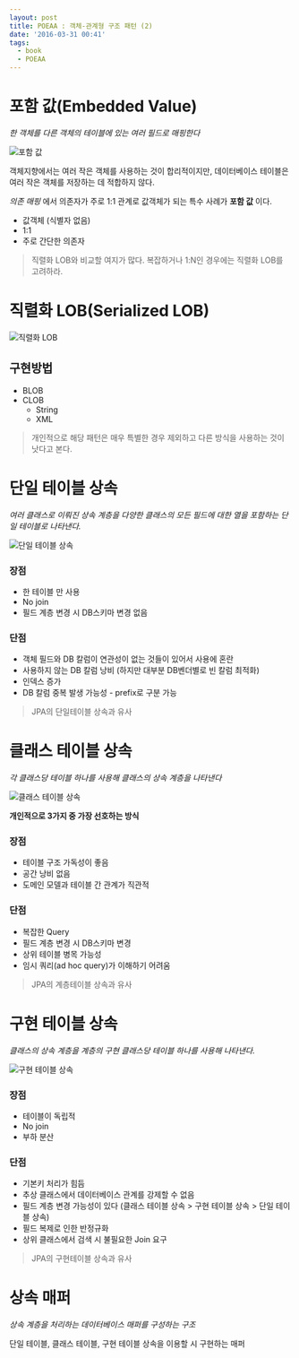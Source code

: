 ```yaml
---
layout: post
title: POEAA : 객체-관계형 구조 패턴 (2)
date: '2016-03-31 00:41'
tags:
  - book
  - POEAA
---
```


# 포함 값(Embedded Value)

_한 객체를 다른 객체의 테이블에 있는 여러 필드로 매핑한다_

![포함 값](/attach/2016/POEAA/ClassDiagram-EmbeddedValue.png)

객체지향에서는 여러 작은 객체를 사용하는 것이 합리적이지만, 데이터베이스 테이블은 여러 작은 객체를
저장하는 데 적합하지 않다.

_의존 매핑_ 에서 의존자가 주로 1:1 관계로 값객체가 되는 특수 사례가 **포함 값** 이다.

- 값객체 (식별자 없음)
- 1:1
- 주로 간단한 의존자

> 직렬화 LOB와 비교할 여지가 많다. 복잡하거나 1:N인 경우에는 직렬화 LOB를 고려하라.

# 직렬화 LOB(Serialized LOB)

![직렬화 LOB](/attach/2016/POEAA/ClassDiagram-SerializedLob.png)

## 구현방법

- BLOB
- CLOB
    - String
    - XML

> 개인적으로 해당 패턴은 매우 특별한 경우 제외하고 다른 방식을 사용하는 것이 낫다고 본다.

# 단일 테이블 상속

_여러 클래스로 이뤄진 상속 계층을 다양한 클래스의 모든 필드에 대한 열을 포함하는 단일 테이블로 나타낸다._

![단일 테이블 상속](/attach/2016/POEAA/ClassDiagram-SingleTable.png)

### 장점

- 한 테이블 만 사용
- No join
- 필드 계층 변경 시 DB스키마 변경 없음

### 단점

- 객체 필드와 DB 칼럼이 연관성이 없는 것들이 있어서 사용에 혼란
- 사용하지 않는 DB 칼럼 낭비 (하지만 대부분 DB벤더별로 빈 칼럼 최적화)
- 인덱스 증가
- DB 칼럼 중복 발생 가능성 - prefix로 구분 가능

> JPA의 단일테이블 상속과 유사

# 클래스 테이블 상속

_각 클래스당 테이블 하나를 사용해 클래스의 상속 계층을 나타낸다_

![클래스 테이블 상속](/attach/2016/POEAA/ClassDiagram-ClassTable.png)

**개인적으로 3가지 중 가장 선호하는 방식**

### 장점

- 테이블 구조 가독성이 좋음
- 공간 낭비 없음
- 도메인 모델과 테이블 간 관계가 직관적

### 단점

- 복잡한 Query
- 필드 계층 변경 시 DB스키마 변경
- 상위 테이블 병목 가능성
- 임시 쿼리(ad hoc query)가 이해하기 어려움

> JPA의 계층테이블 상속과 유사

# 구현 테이블 상속

_클래스의 상속 계층을 계층의 구현 클래스당 테이블 하나를 사용해 나타낸다._

![구현 테이블 상속](/attach/2016/POEAA/ClassDiagram-ConcreteTable.png)

### 장점

- 테이블이 독립적
- No join
- 부하 분산

### 단점

- 기본키 처리가 힘듬
- 추상 클래스에서 데이터베이스 관계를 강제할 수 없음
- 필드 계층 변경 가능성이 있다 (클래스 테이블 상속 > 구현 테이블 상속 > 단일 테이블 상속)
- 필드 복제로 인한 반정규화
- 상위 클래스에서 검색 시 불필요한 Join 요구

> JPA의 구현테이블 상속과 유사

# 상속 매퍼

_상속 계층을 처리하는 데이터베이스 매퍼를 구성하는 구조_

단일 테이블, 클래스 테이블, 구현 테이블 상속을 이용할 시 구현하는 매퍼
